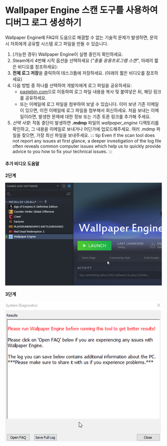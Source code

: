 # Wallpaper Engine 스캔 도구를 사용하여 디버그 로그 생성하기

Wallpaper Engine에 FAQ의 도움으로 해결할 수 없는 기술적 문제가 발생하면, 문의 시 저희에게 공유할 시스템 로그 파일을 만들 수 있습니다.

1. (가능한 경우) Wallpaper Engine이 실행 중인지 확인하세요.
2. Steam에서 4번째 시작 옵션을 선택하세요 (*"충돌 응용프로그램 스캔"*, 아래의 짧은 비디오를 참조하세요):
3. **전체 로그 저장**을 클릭하여 데스크톱에 저장하세요. (아래의 짧은 비디오를 참조하세요)
4. 다음 방법 중 하나를 선택하여 개발자에게 로그 파일을 공유하세요:
    * [pastebin.com](https://pastebin.com/)으로 이동하여 로그 파일 내용을 복사 및 붙여넣은 뒤, 해당 링크를 공유하세요.
    * 또는 이메일에 로그 파일을 첨부하여 보낼 수 있습니다. 이미 보낸 기존 이메일이 있으면, 이전 이메일에 로그 파일을 첨부해서 회신하세요. 처음 보내는 이메일이라면, 발생한 문제에 대한 정보 또는 기존 토론 링크를 추가해 주세요.
5. *선택 사항:* 작동 중단이 발생하면 **.mdmp** 파일의 *wallpaper_engine* 디렉토리를 확인하고, 그 내용을 이메일로 보내거나 어딘가에 업로드해주세요. 여러 .mdmp 파일을 찾으면, 가장 최신 파일을 보내주세요. ::: tip Even if the scan tool does not report any issues at first glance, a deeper investigation of the log file often reveals common computer issues which help us to quickly provide advice to you how to fix your technical issues. :::

#### 추가 비디오 도움말

**2단계**

![스캔 도구 시작 옵션](./scantoollaunch.gif)

**3단계**

![스캔 도구 저장 로그](./scantoolsave.gif)